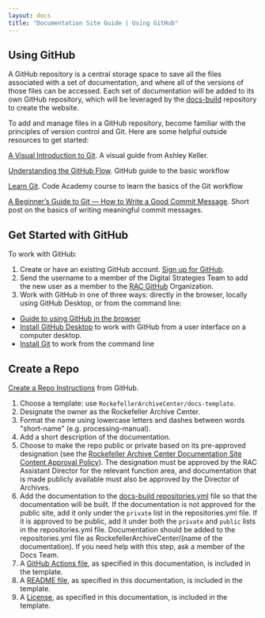 ```yaml
---
layout: docs
title: "Documentation Site Guide | Using GitHub"
---
```


## Using GitHub

A GitHub repository is a central storage space to save all the files associated with a set of documentation, and where all of the versions of those files can be accessed. Each set of documentation will be added to its own GitHub repository, which will be leveraged by the [docs-build](https://github.com/RockefellerArchiveCenter/docs-build) repository to create the website.

To add and manage files in a GitHub repository, become familiar with the principles of version control and Git. Here are some helpful outside resources to get started:

[A Visual Introduction to Git](https://medium.com/@ashk3l/a-visual-introduction-to-git-9fdca5d3b43a). A visual guide from Ashley Keller.

[Understanding the GitHub Flow](https://guides.github.com/introduction/flow/). GitHub guide to the basic workflow

[Learn Git](https://www.codecademy.com/learn/learn-git). Code Academy course to learn the basics of the Git workflow

[A Beginner’s Guide to Git — How to Write a Good Commit Message](https://www.freecodecamp.org/news/a-beginners-guide-to-git-how-to-write-a-good-commit-message/). Short post on the basics of writing meaningful commit messages.

## Get Started with GitHub

To work with GitHub:
1. Create or have an existing GitHub account. [Sign up for GitHub](https://github.com/).
2. Send the username to a member of the Digital Strategies Team to add the new user as a member to the [RAC GitHub](https://github.com/RockefellerArchiveCenter) Organization.
3. Work with GitHub in one of three ways: directly in the browser, locally using GitHub Desktop, or from the command line:
  * [Guide to using GitHub in the browser](https://pixelpioneers.co/blog/2017/using-github-without-the-command-line)
  * [Install GitHub Desktop](https://help.github.com/desktop/guides/getting-started-with-github-desktop/installing-github-desktop/) to work with GitHub from a user interface on a computer desktop.
  * [Install Git](https://git-scm.com/) to work from the command line

## Create a Repo

[Create a Repo Instructions](https://help.github.com/articles/create-a-repo/) from GitHub.

1. Choose a template: use `RockefellerArchiveCenter/docs-template`.
2. Designate the owner as the Rockefeller Archive Center.
3. Format the name using lowercase letters and dashes between words "short-name" (e.g. processing-manual).
4. Add a short description of the documentation.
5. Choose to make the repo public or private based on its pre-approved designation (see the [Rockefeller Archive Center Documentation Site Content Approval Policy](http://docs.rockarch.org/docs-policy/)). The designation must be approved by the RAC Assistant Director for the relevant function area, and documentation that is made publicly available must also be approved by the Director of Archives.
6. Add the documentation to the [docs-build repositories.yml](https://github.com/RockefellerArchiveCenter/docs-build/blob/base/repositories.yml) file so that the documentation will be built. If the documentation is not approved for the public site, add it only under the `private` list in the repositories.yml file. If it is approved to be public, add it under both the `private` and `public` lists in the repositories.yml file. Documentation should be added to the repositories.yml file as RockefellerArchiveCenter/(name of the documentation). If you need help with this step, ask a member of the Docs Team.
7. A [GitHub Actions file](/docs-guide/add-content#publish_snsyml), as specified in this documentation, is included in the template.
8. A [README file](/docs-guide/add-content#readme), as specified in this documentation, is included in the template.
9. A [License](/docs-guide/add-content#license), as specified in this documentation, is included in the template.
